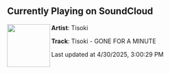 ## Currently Playing on SoundCloud

[<img align="left" width="100" src="https://i1.sndcdn.com/artworks-r9zIBnsExVUEI216-VqbJgQ-t500x500.jpg">](https://soundcloud.com/tisoki/gone-for-a-minute)

**Artist**: Tisoki 

**Track**: Tisoki - GONE FOR A MINUTE

Last updated at 4/30/2025, 3:00:29 PM
